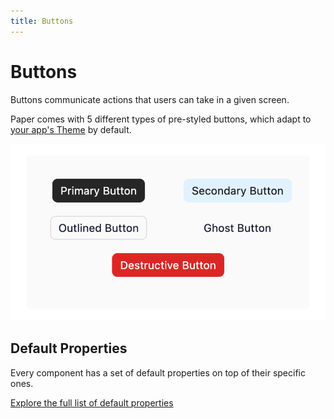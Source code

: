 ```yaml
---
title: Buttons
---
```

# Buttons

Buttons communicate actions that users can take in a given screen. 

Paper comes with 5 different types of pre-styled buttons, which adapt to [your app's Theme](/building/theming) by default.

![Buttons](/assets/buttons.png)

## Default Properties

Every component has a set of default properties on top of their specific ones.

[Explore the full list of default properties](/components/index)